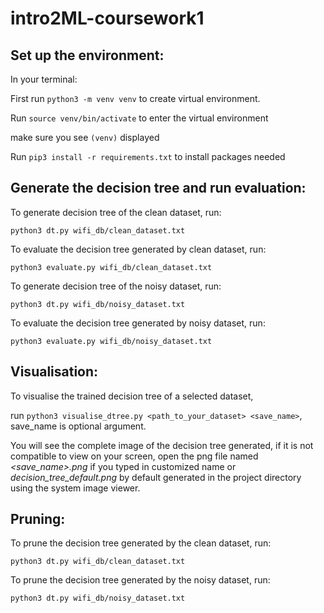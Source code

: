 # intro2ML-coursework1

## Set up the environment:
In your terminal:

First run `python3 -m venv venv` to create virtual environment.

Run `source venv/bin/activate` to enter the virtual environment

make sure you see `(venv)` displayed

Run `pip3 install -r requirements.txt` to install packages needed

## Generate the decision tree and run evaluation:
To generate decision tree of the clean dataset, run: 

`python3 dt.py wifi_db/clean_dataset.txt `

To evaluate the decision tree generated by clean dataset, run: 

`python3 evaluate.py wifi_db/clean_dataset.txt`


To generate decision tree of the noisy dataset, run: 

`python3 dt.py wifi_db/noisy_dataset.txt `

To evaluate the decision tree generated by noisy dataset, run: 

`python3 evaluate.py wifi_db/noisy_dataset.txt `

## Visualisation:
To visualise the trained decision tree of a selected dataset, 

run `python3 visualise_dtree.py <path_to_your_dataset> <save_name>`, save_name is optional argument.

You will see the complete image of the decision tree generated, if it is not compatible to view on your screen,
open the png file named _<save_name>.png_ if you typed in customized name or _decision_tree_default.png_ by default
 generated in the project directory using the system image viewer.
 
## Pruning:
To prune the decision tree generated by the clean dataset, run:

`python3 dt.py wifi_db/clean_dataset.txt `

To prune the decision tree generated by the noisy dataset, run:

`python3 dt.py wifi_db/noisy_dataset.txt `